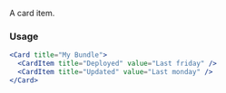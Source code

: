 A card item.

### Usage

```jsx
<Card title="My Bundle">
  <CardItem title="Deployed" value="Last friday" />
  <CardItem title="Updated" value="Last monday" />
</Card>
```

